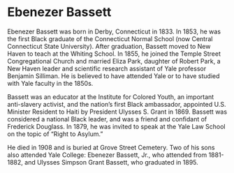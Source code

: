 # Ebenezer Bassett
Ebenezer Bassett was born in Derby, Connecticut in 1833. In 1853, he was the first Black graduate of the Connecticut Normal School (now Central Connecticut State University). After graduation, Bassett moved to New Haven to teach at the Whiting School. In 1855, he joined the Temple Street Congregational Church and married Eliza Park, daughter of Robert Park, a New Haven leader and scientific research assistant of Yale professor Benjamin Silliman. He is believed to have attended Yale or to have studied with Yale faculty in the 1850s. 

Bassett was an educator at the Institute for Colored Youth, an important anti-slavery activist, and the nation’s first Black ambassador, appointed U.S. Minister Resident to Haiti by President Ulysses S. Grant in 1869. Bassett was considered a national Black leader, and was a friend and confidant of Frederick Douglass. In 1879, he was invited to speak at the Yale Law School on the topic of “Right to Asylum.”

He died in 1908 and is buried at Grove Street Cemetery. Two of his sons also attended Yale College: Ebenezer Bassett, Jr., who attended from 1881-1882, and Ulysses Simpson Grant Bassett, who graduated in 1895.
